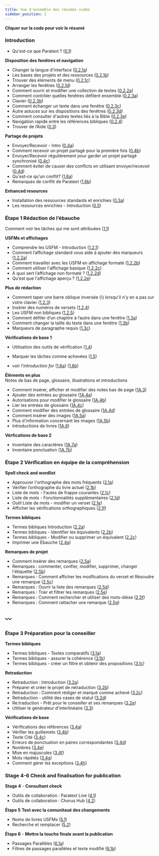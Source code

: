 ```yaml
---
title: Vue d'ensemble des résumés vidéo
sidebar_position: 1
---
```

**Cliquer sur la **code** pour voir le résumé**  

### Introduction  
 
-   Qu'est-ce que Paratext ? ([0.1](01-Introduction/0.1.md))  
 
**Disposition des fenêtres et navigation**  
-   Changer la langue d'interface ([0.2.1a](01-Introduction/0.2.Navigation/0.2.1a.md))  
-  Les bases des projets et des ressources ([0.2.1b](01-Introduction/0.2.Navigation/0.2.1b.md))  
-   Trouver des éléments de menu ([0.2.1c](01-Introduction/0.2.Navigation/0.2.1c.md))  
-  Arranger les fenêtres ([0.2.1d](01-Introduction/0.2.Navigation/0.2.1d.md))  
-  Comment ouvrir et modifier  une collection de textes ([0.2.2a](01-Introduction/0.2.Navigation/0.2.2a.md))  
-  Comment contrôler quelles fenêtres défilent ensemble ([0.2.3a](01-Introduction/0.2.Navigation/0.2.3a.md))  
-  Clavier ([0.2.3b](01-Introduction/0.2.Navigation/0.2.3b.md))  
-  Comment échanger un texte dans une fenêtre ([0.2.3c](01-Introduction/0.2.Navigation/0.2.3c.md))  
-  Autre astuces sur les dispositions des fenêtres ([0.2.3d](01-Introduction/0.2.Navigation/0.2.3d.md))  
-  Comment consulter d'autres textes liés à la Bible ([0.2.3e](01-Introduction/0.2.Navigation/0.2.3e.md))  
-  Navigation rapide entre les références bibliques ([0.2.4](01-Introduction/0.2.Navigation/0.2.4.md))  
-  Trouver de l’Aide ([0.3](01-Introduction/0.2.Navigation/0.3.md))  

**Partage de projets**     
-  Envoyer/Recevoir - Intro ([0.4a](01-Introduction/0.4.Project-sharing/0.4a.md))  
-  Comment recevoir un projet partagé pour la première fois ([0.4b](01-Introduction/0.4.Project-sharing/0.4b.md))  
-  Envoyer/Recevoir régulièrement pour garder un projet partagé synchronisé ([0.4c](01-Introduction/0.4.Project-sharing/0.4c.md))  
-  Comment éviter de causer des conflicts en utilisant envoyer/recevoir ([0.4d](01-Introduction/0.4.Project-sharing/0.4d.md))  
-  Qu'est-ce qu'un conflit? ([1.6a](01-Introduction/0.4.Project-sharing/1.6a.md))  
-  Remarques de conflit de Paratext ([1.6b](01-Introduction/0.4.Project-sharing/1.6b.md))  

**Enhanced resources**   
-  Installation des ressources standards et enrichies  ([0.3a](01-Introduction/0.5.Enhanced-resources/0.3a.md))  
-  Les ressources enrichies - Introduction ([0.5](01-Introduction/0.5.Enhanced-resources/0.5.md))  

### Étape 1 Rédaction de l’ébauche

Comment voir les tâches qui me sont attribuées ([1.1](02-Stage-1/1.Drafting-editing/1.1.md))  
 
**USFMs et affichages**    
-  Comprendre les USFM -  Introduction ([1.2.1](02-Stage-1/2.USFM/1.2.1.md))  
-  Comment l’affichage standard vous aide à ajouter des marqueurs ([1.2.2a](02-Stage-1/2.USFM/1.2.2a.md))  
-  Comment travailler avec les USFM en affichage formaté ([1.2.2b](02-Stage-1/2.USFM/1.2.2b.md))  
-  Comment utiliser l'affichage basique ([1.2.2c](02-Stage-1/2.USFM/1.2.2c.md))  
-  A quoi sert l’affichage non formaté ? ([1.2.2d](02-Stage-1/2.USFM/1.2.2d.md))  
-  Qu’est que l'affichage aperçu ? ([1.2.2e](02-Stage-1/2.USFM/1.2.2e.md))  
 
**Plus de rédaction**  
-  Comment taper une barre oblique inversée (\\) lorsqu'il n'y en a pas sur votre clavier ([1.2.3](02-Stage-1/1.Drafting-editing/1.2.3.md))  
-  Insérer des numéros de versets ([1.2.4](02-Stage-1/1.Drafting-editing/1.2.4.md))  
-  Les USFM non bibliques ([1.2.5](02-Stage-1/1.Drafting-editing/1.2.5.md))  
-  Comment défiler d’un chapitre à l’autre dans une fenêtre ([1.3a](02-Stage-1/1.Drafting-editing/1.3a.md))  
-  Comment changer la taille du texte dans une fenêtre ([1.3b](02-Stage-1/1.Drafting-editing/1.3b.md))  
-  Marqueurs de paragraphe requis ([1.3c](02-Stage-1/1.Drafting-editing/1.3c.md))  
 
**Vérifications de base 1**    
-  Utilisation des outils de vérification ([1.4](02-Stage-1/4.Basic-checks/1.4.md))  
-  Marquer les tâches comme achevées ([1.5](02-Stage-1/4.Basic-checks/1.5.md))  


-  *voir l'introduction for* ([1.6a](01-Introduction/0.4.Project-sharing/1.6a.md))  ([1.6b](01-Introduction/0.4.Project-sharing/1.6b.md)) 
  
**Éléments en plus**    
  Notes de bas de page, glossaire, illustrations et introductions   
-  Comment insérer, afficher et modifier des notes bas de page ([1A.3](02-Stage-1/5.Additional/1A.3.md))  
-  Ajouter des entrées au glossaire ([1A.4a](02-Stage-1/5.Additional/1A.4a.md))  
-  Autorisations pour modifier le glossaire ([1A.4b](02-Stage-1/5.Additional/1A.4b.md))  
-  Lier les entrées de glossaire ([1A.4c](02-Stage-1/5.Additional/1A.4c.md))  
-  Comment modifier des entrées de glossaire ([1A.4d](02-Stage-1/5.Additional/1A.4d.md))  
-  Comment insérer des images ([1A.5a](02-Stage-1/5.Additional/1A.5a.md))  
-  Plus d'information concernant les images ([1A.5b](02-Stage-1/5.Additional/1A.5b.md))  
-  Introductions de livres ([1A.6](02-Stage-1/5.Additional/1A.6.md))  
  
**Vérfications de base 2**   
-  Inventaire des caractères ([1A.7a](02-Stage-1/4.Basic-checks/1A.7a.md))  
-  Inventaire ponctuation ([1A.7b](02-Stage-1/4.Basic-checks/1A.7b.md))  
  
### Étape 2 Vérification en équipe de la compréhension   
      
**Spell check and wordlist**    
-  Approuver l'orthographe des mots fréquents ([2.1a](03-Stage-2/2.1.Spell-check-wordlist/2.1a.md))  
-  Vérifier l’orthographe du livre actuel ([2.1b](03-Stage-2/2.1.Spell-check-wordlist/2.1b.md))  
-  Liste de mots - Fautes de frappe courantes ([2.1c](03-Stage-2/2.1.Spell-check-wordlist/2.1c.md))  
-  Liste de mots - Fonctionnalités supplémentaires ([2.1d](03-Stage-2/2.1.Spell-check-wordlist/2.1d.md))  
-  Outil Liste de mots - modifier un verset ([2.1e](03-Stage-2/2.1.Spell-check-wordlist/2.1e.md))  
-  Afficher les vérifications orthographiques ([2.1f](03-Stage-2/2.1.Spell-check-wordlist/2.1f.md))  
  
**Termes bibliques**    
-  Termes bibliques Introduction ([2.2a](03-Stage-2/2.2.Biblical-terms/2.2a.md))  
-  Termes bibliques - Identifier les équivalents ([2.2b](03-Stage-2/2.2.Biblical-terms/2.2b.md))  
-  Termes bibliques - Modifier ou supprimer un équivalent ([2.2c](03-Stage-2/2.2.Biblical-terms/2.2c.md))  
-  Imprimer une Ébauche ([2.4a](03-Stage-2/2.4a.md))  
  
**Remarques de projet**    
-   Comment insérer des remarques ([2.5a](03-Stage-2/2.5.Project-notes/2.5a.md))  
-   Remarques : commenter, confier, modifier, supprimer, changer l'étiquette ([2.5b](03-Stage-2/2.5.Project-notes/2.5b.md))  
-   Remarques : Comment afficher les modfications du verset et Résoudre une remarque ([2.5c](03-Stage-2/2.5.Project-notes/2.5c.md))  
-   Remarques : Ouvrir la liste des remarques ([2.5d](03-Stage-2/2.5.Project-notes/2.5d.md))  
-   Remarques : Trier et filtrer les remarques ([2.5e](03-Stage-2/2.5.Project-notes/2.5e.md))  
-   Remarques : Comment rechercher et utiliser des mots-dièse ([2.5f](03-Stage-2/2.5.Project-notes/2.5f.md))  
-   Remarques : Comment rattacher une remarque ([2.5g](03-Stage-2/2.5.Project-notes/2.5g.md))  

〰️
----

### Étape 3  Préparation pour la conseiller  
  
**Termes bibliques**    
-   Termes bibliques - Textes comparatifs ([3.1a](04-Stage-3/3.1.Biblical-terms/3.1a.md))  
-   Termes bibliques - assurer la cohérence ([3.1b](04-Stage-3/3.1.Biblical-terms/3.1b.md))  
-   Termes bibliques - créer un filtre et obtenir des propositions ([3.1c](04-Stage-3/3.1.Biblical-terms/3.1c.md))  
  
**Retraduction**    
-   Retraduction : Introduction ([3.2a](04-Stage-3/3.2.Back-translation/3.2a.md))  
-   Préparer et créer le projet de retraduction ([3.2b](04-Stage-3/3.2.Back-translation/3.2b.md))  
-   Retraduction : Comment rédiger et marqué comme achevé ([3.2c](04-Stage-3/3.2.Back-translation/3.2c.md))  
-   Retraduction - utilité des cases de statut ([3.2d](04-Stage-3/3.2.Back-translation/3.2d.md))  
-   Re:traduction - Prêt pour le conseiller et ses remarques ([3.2e](04-Stage-3/3.2.Back-translation/3.2e.md))  
-   Utiliser le générateur d'interlinéaire ([3.3](04-Stage-3/3.3.Custom-interlinears/3.3.md))  
   
**Vérifications de base**  
-   Vérifications des références ([3.4a](04-Stage-3/3.4.Checks/3.4a.md))  
-   Vérifier les guillemets ([3.4b](04-Stage-3/3.4.Checks/3.4b.md))  
-   Texte Cité ([3.4c](04-Stage-3/3.4.Checks/3.4c.md))  
-   Erreurs de ponctuation en paires correspondantes ([3.4d](04-Stage-3/3.4.Checks/3.4d.md))  
-   Nombres ([3.4e](04-Stage-3/3.4.Checks/3.4e.md))  
-   Mise en majuscules ([3.4f](04-Stage-3/3.4.Checks/3.4f.md))  
-   Mots répétés ([3.4g](04-Stage-3/3.4.Checks/3.4g.md))  
-   Comment gérer les exceptions ([3.4h](04-Stage-3/3.4.Checks/3.4h.md))  
  
### Stage 4-6 Check and finalisation for publication  
  
**Stage 4**  -   **Consultant check**    
-  Outils de collaboration : Paratext Live ([4.1](05-Stage-4/4.1.md))  
-  Outils de collaboration : Chorus Hub ([4.2](05-Stage-4/4.2.md))  

**Étape 5**  **Test avec la comunitaué des changements**     
-  Noms de livres USFMs ([5.1](06-Stage-5/5.1.md))  
-  Recherche et remplacer ([5.2](06-Stage-5/5.2.md))  

**Étape 6** - **Mettre la touche finale avant la publication**    
-  Passages Parallèles ([6.1a](07-Stage-6/6.1a.md))  
-  Filtres de passages parallèles et texte modifié ([6.1b](07-Stage-6/6.1b.md))  
  

